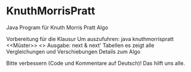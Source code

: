 # KnuthMorrisPratt
Java Program für Knuth Morris Pratt Algo

Vorbereitung für die Klausur
Um auszufuhren: java knuthmorrispratt <<Müster>> <<Text>>
Ausgabe: 
  next & next' Tabellen
  es zeigt alle Vergleichungen und Verschiebungen
  Details zum Algo
  
Bitte verbessern (Code und Kommentare auf Deutsch)! Das hilft uns alle. 
